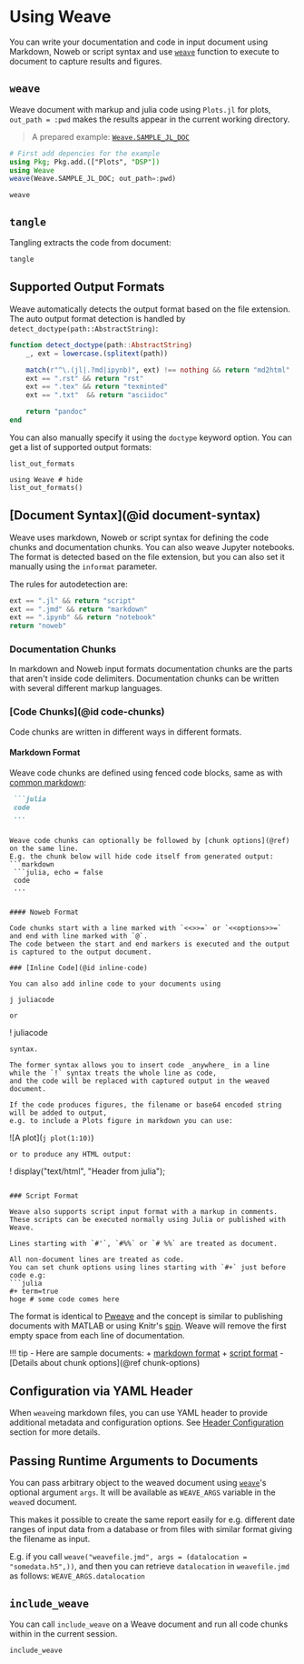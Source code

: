# Using Weave

You can write your documentation and code in input document using Markdown, Noweb or script
syntax and use [`weave`](@ref) function to execute to document to capture results and figures.

## `weave`

Weave document with markup and julia code using `Plots.jl` for plots,
`out_path = :pwd` makes the results appear in the current working directory.

> A prepared example: [`Weave.SAMPLE_JL_DOC`](../examples/FIR_design.jmd)

```julia
# First add depencies for the example
using Pkg; Pkg.add.(["Plots", "DSP"])
using Weave
weave(Weave.SAMPLE_JL_DOC; out_path=:pwd)
```

```@docs
weave
```

## `tangle`

Tangling extracts the code from document:

```@docs
tangle
```

## Supported Output Formats

Weave automatically detects the output format based on the file extension.
The auto output format detection is handled by `detect_doctype(path::AbstractString)`:

```julia
function detect_doctype(path::AbstractString)
    _, ext = lowercase.(splitext(path))

    match(r"^\.(jl|.?md|ipynb)", ext) !== nothing && return "md2html"
    ext == ".rst" && return "rst"
    ext == ".tex" && return "texminted"
    ext == ".txt"  && return "asciidoc"

    return "pandoc"
end
```

You can also manually specify it using the `doctype` keyword option.
You can get a list of supported output formats:

```@docs
list_out_formats
```

```@example
using Weave # hide
list_out_formats()
```

## [Document Syntax](@id document-syntax)

Weave uses markdown, Noweb or script syntax for defining the code chunks and
documentation chunks. You can also weave Jupyter notebooks. The format is detected based on the file extension, but you can also set it manually using the `informat` parameter.

The rules for autodetection are:

```julia
ext == ".jl" && return "script"
ext == ".jmd" && return "markdown"
ext == ".ipynb" && return "notebook"
return "noweb"
```


### Documentation Chunks

In markdown and Noweb input formats documentation chunks are the parts that aren't inside code delimiters. Documentation chunks can be written with several different markup languages.


### [Code Chunks](@id code-chunks)

Code chunks are written in different ways in different formats.

#### Markdown Format

Weave code chunks are defined using fenced code blocks, same as with [common markdown](https://spec.commonmark.org/0.29/#fenced-code-blocks):
```markdown
 ```julia
 code
 ...
 ```
```

Weave code chunks can optionally be followed by [chunk options](@ref) on the same line.
E.g. the chunk below will hide code itself from generated output:
```markdown
 ```julia, echo = false
 code
 ...
 ```
```

#### Noweb Format

Code chunks start with a line marked with `<<>>=` or `<<options>>=` and end with line marked with `@`.
The code between the start and end markers is executed and the output is captured to the output document.

### [Inline Code](@id inline-code)

You can also add inline code to your documents using
```
`j juliacode`
```
or
```
! juliacode
```
syntax.

The former syntax allows you to insert code _anywhere_ in a line
while the `!` syntax treats the whole line as code,
and the code will be replaced with captured output in the weaved document.

If the code produces figures, the filename or base64 encoded string will be added to output,
e.g. to include a Plots figure in markdown you can use:
```
![A plot](`j plot(1:10)`)
```
or to produce any HTML output:
```
! display("text/html", "Header from julia");
```

### Script Format

Weave also supports script input format with a markup in comments.
These scripts can be executed normally using Julia or published with Weave.

Lines starting with `#'`, `#%%` or `# %%` are treated as document.

All non-document lines are treated as code.
You can set chunk options using lines starting with `#+` just before code e.g:
```julia
#+ term=true
hoge # some code comes here
```

The format is identical to [Pweave](http://mpastell.com/pweave/pypublish.html) and the concept is similar to publishing documents with MATLAB or using Knitr's [spin](http://yihui.name/knitr/demo/stitch/).
Weave will remove the first empty space from each line of documentation.

!!! tip
    - Here are sample documents:
      + [markdown format](https://github.com/JunoLab/Weave.jl/blob/master/examples/FIR_design.jmd)
      + [script format](https://github.com/JunoLab/Weave.jl/blob/master/examples/FIR_design.jl)
    - [Details about chunk options](@ref chunk-options)


## Configuration via YAML Header

When `weave`ing markdown files, you can use YAML header to provide additional metadata and configuration options.
See [Header Configuration](@ref) section for more details.


## Passing Runtime Arguments to Documents

You can pass arbitrary object to the weaved document using [`weave`](@ref)'s optional argument `args`.
It will be available as `WEAVE_ARGS` variable in the `weave`d document.

This makes it possible to create the same report easily for e.g. different date ranges of input data from a database or from files with similar format giving the filename as input.

E.g. if you call `weave("weavefile.jmd", args = (datalocation = "somedata.h5",))`, and then you can retrieve `datalocation` in `weavefile.jmd` as follows: `WEAVE_ARGS.datalocation`


## `include_weave`

You can call `include_weave` on a Weave document and run all code chunks within in the current session.

```@docs
include_weave
```
